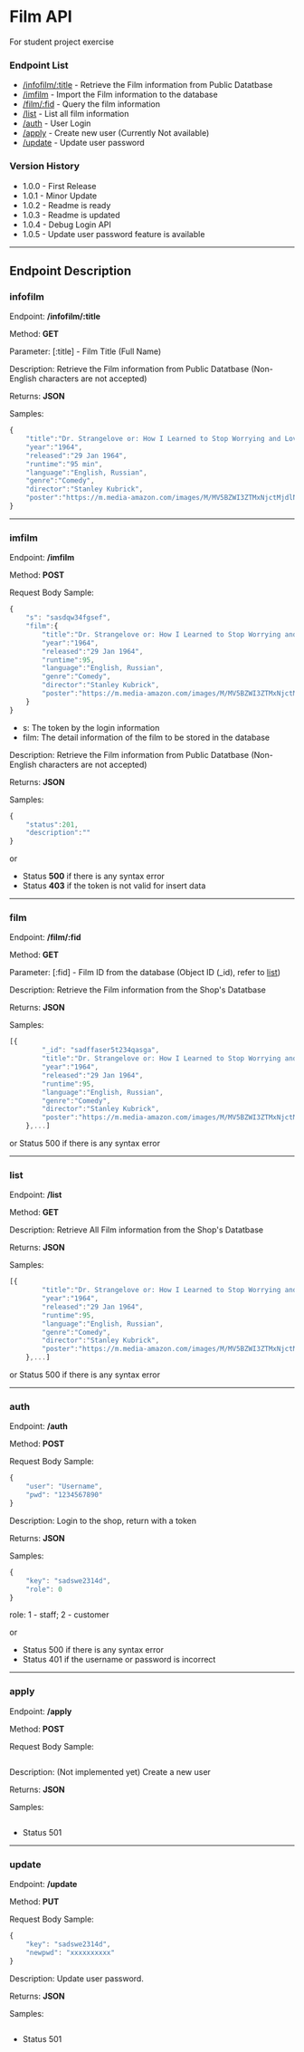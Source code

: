 # Film API 
For student project exercise

### Endpoint List
- [/infofilm/:title](#infofilm) - Retrieve the Film information from Public Datatbase
- [/imfilm](#imfilm) - Import the Film information to the database
- [/film/:fid](#film) - Query the film information
- [/list](#list) - List all film information
- [/auth](#auth) - User Login
- [/apply](#apply) - Create new user (Currently Not available)
- [/update](#update) - Update user password 

### Version History

* 1.0.0 - First Release 
* 1.0.1 - Minor Update
* 1.0.2 - Readme is ready
* 1.0.3 - Readme is updated
* 1.0.4 - Debug Login API
* 1.0.5 - Update user password feature is available
---

## Endpoint Description
### **infofilm**
Endpoint: **/infofilm/:title**

Method:  **GET**

Parameter: [:title] - Film Title (Full Name)

Description: Retrieve the Film information from Public Datatbase (Non-English characters are not accepted)

Returns: **JSON**

Samples: 
```javascript
{
    "title":"Dr. Strangelove or: How I Learned to Stop Worrying and Love the Bomb",
    "year":"1964",
    "released":"29 Jan 1964",
    "runtime":"95 min",
    "language":"English, Russian",
    "genre":"Comedy",
    "director":"Stanley Kubrick",
    "poster":"https://m.media-amazon.com/images/M/MV5BZWI3ZTMxNjctMjdlNS00NmUwLWFiM2YtZDUyY2I3N2MxYTE0XkEyXkFqcGdeQXVyNzkwMjQ5NzM@._V1_SX300.jpg"
}
```

---

### **imfilm**
Endpoint: **/imfilm**

Method:  **POST**

Request Body Sample: 
```javascript
{
    "s": "sasdqw34fgsef",
    "film":{
        "title":"Dr. Strangelove or: How I Learned to Stop Worrying and Love the Bomb",
        "year":"1964",
        "released":"29 Jan 1964",
        "runtime":95,
        "language":"English, Russian",
        "genre":"Comedy",
        "director":"Stanley Kubrick",
        "poster":"https://m.media-amazon.com/images/M/MV5BZWI3ZTMxNjctMjdlNS00NmUwLWFiM2YtZDUyY2I3N2MxYTE0XkEyXkFqcGdeQXVyNzkwMjQ5NzM@._V1_SX300.jpg"
    }
}
```
- s: The token by the login information
- film: The detail information of the film to be stored in the database

Description: Retrieve the Film information from Public Datatbase (Non-English characters are not accepted)

Returns: **JSON**

Samples: 
```javascript
{
    "status":201,
    "description":""
}
```
or 

* Status **500** if there is any syntax error
* Status **403** if the token is not valid for insert data

---

### **film**
Endpoint: **/film/:fid**

Method:  **GET**

Parameter: [:fid] - Film ID from the database (Object ID (_id), refer to [list](#list))

Description: Retrieve the Film information from the Shop's Datatbase 

Returns: **JSON**

Samples: 
```javascript
[{
        "_id": "sadffaser5t234qasga",
        "title":"Dr. Strangelove or: How I Learned to Stop Worrying and Love the Bomb",
        "year":"1964",
        "released":"29 Jan 1964",
        "runtime":95,
        "language":"English, Russian",
        "genre":"Comedy",
        "director":"Stanley Kubrick",
        "poster":"https://m.media-amazon.com/images/M/MV5BZWI3ZTMxNjctMjdlNS00NmUwLWFiM2YtZDUyY2I3N2MxYTE0XkEyXkFqcGdeQXVyNzkwMjQ5NzM@._V1_SX300.jpg"
    },...]
```
or Status 500 if there is any syntax error


---

### **list**
Endpoint: **/list**

Method:  **GET**

Description: Retrieve All Film information from the Shop's Datatbase 

Returns: **JSON**

Samples: 
```javascript
[{
        "title":"Dr. Strangelove or: How I Learned to Stop Worrying and Love the Bomb",
        "year":"1964",
        "released":"29 Jan 1964",
        "runtime":95,
        "language":"English, Russian",
        "genre":"Comedy",
        "director":"Stanley Kubrick",
        "poster":"https://m.media-amazon.com/images/M/MV5BZWI3ZTMxNjctMjdlNS00NmUwLWFiM2YtZDUyY2I3N2MxYTE0XkEyXkFqcGdeQXVyNzkwMjQ5NzM@._V1_SX300.jpg"
    },...]
```
or Status 500 if there is any syntax error

---

### **auth**
Endpoint: **/auth**

Method:  **POST**

Request Body Sample: 
```javascript
{
    "user": "Username",
    "pwd": "1234567890"
}
```

Description: Login to the shop, return with a token 

Returns: **JSON**

Samples: 
```javascript
{
    "key": "sadswe2314d",
    "role": 0
}
```
role: 1 - staff; 2 - customer

or 
* Status 500 if there is any syntax error
* Status 401 if the username or password is incorrect

---

### **apply**
Endpoint: **/apply**

Method:  **POST**

Request Body Sample: 
```javascript
```

Description: (Not implemented yet) Create a new user

Returns: **JSON**

Samples: 
```javascript
```


* Status 501 

---

### **update**
Endpoint: **/update**

Method:  **PUT**

Request Body Sample: 
```javascript
{
    "key": "sadswe2314d",
    "newpwd": "xxxxxxxxxx"
}
```

Description: Update user password.

Returns: **JSON**

Samples: 
```javascript
```


* Status 501 

